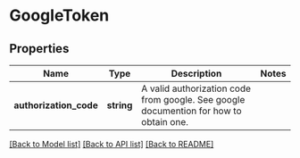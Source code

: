 # GoogleToken

## Properties
Name | Type | Description | Notes
------------ | ------------- | ------------- | -------------
**authorization_code** | **string** | A valid authorization code from google. See google documention for how to obtain one. | 

[[Back to Model list]](../README.md#documentation-for-models) [[Back to API list]](../README.md#documentation-for-api-endpoints) [[Back to README]](../README.md)


